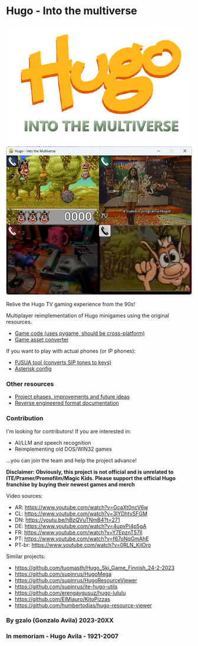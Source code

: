 # Hugo - Into the multiverse

![Hugo Into the multiverse](art/web_logo.png)
![Game screenshot](art/screenshot.jpg)

Relive the Hugo TV gaming experience from the 90s!

Multiplayer reimplementation of Hugo minigames using the original resources.

- [Game code (uses pygame, should be cross-platform)](game/)
- [Game asset converter](converter/)

If you want to play with actual phones (or IP phones):
- [PJSUA tool (converts SIP tones to keys)](pjsua-to-keys/)
- [Asterisk config](asterisk-config/)

### Other resources
- [Project phases, improvements and future ideas](docs/phases.md)
- [Reverse engineered format documentation](docs/reverse.md)

### Contribution
I'm looking for contributors! If you are interested in:
- AI/LLM and speech recognition
- Reimplementing old DOS/WIN32 games

...you can join the team and help the project advance!

**Disclaimer: Obviously, this project is not official and is unrelated to ITE/Pramer/Promofilm/Magic Kids. Please support the official Hugo franchise by buying their newest games and merch**

Video sources:
- AR: https://www.youtube.com/watch?v=GcaXt0ncV6w
- CL: https://www.youtube.com/watch?v=3lYDhtvSFGM
- DN: https://youtu.be/hBzQVuTNmB4?t=271
- DE: https://www.youtube.com/watch?v=4upvPi4p5gA
- FR: https://www.youtube.com/watch?v=Y7EpznT57lI
- PT: https://www.youtube.com/watch?v=f67oNqGmAhE
- PT-br: https://www.youtube.com/watch?v=0RLN_KilOro

Similar projects:
- https://github.com/tuomasth/Hugo_Ski_Game_Finnish_24-2-2023
- https://github.com/supinrus/HugoMega
- https://github.com/supinrus/HugoResourceViewer
- https://github.com/supinrus/ite-hugo-utils
- https://github.com/erengaygusuz/hugo-lululu
- https://github.com/ElMiauro/KitoPizzas
- https://github.com/humbertodias/hugo-resource-viewer

### By gzalo (Gonzalo Avila) 2023-20XX
### In memoriam - Hugo Avila - 1921-2007
